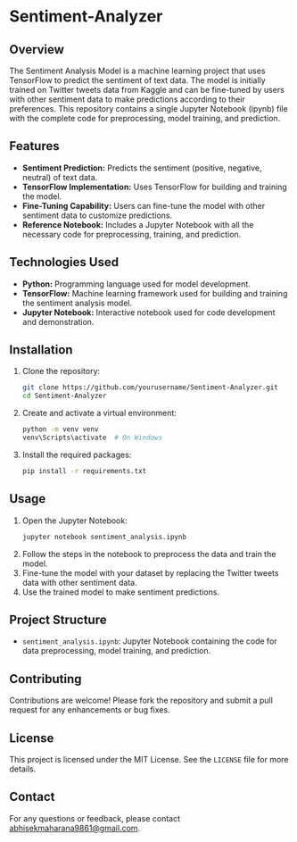 # Sentiment-Analyzer

## Overview
The Sentiment Analysis Model is a machine learning project that uses TensorFlow to predict the sentiment of text data. The model is initially trained on Twitter tweets data from Kaggle and can be fine-tuned by users with other sentiment data to make predictions according to their preferences. This repository contains a single Jupyter Notebook (ipynb) file with the complete code for preprocessing, model training, and prediction.

## Features
- **Sentiment Prediction:** Predicts the sentiment (positive, negative, neutral) of text data.
- **TensorFlow Implementation:** Uses TensorFlow for building and training the model.
- **Fine-Tuning Capability:** Users can fine-tune the model with other sentiment data to customize predictions.
- **Reference Notebook:** Includes a Jupyter Notebook with all the necessary code for preprocessing, training, and prediction.

## Technologies Used
- **Python:** Programming language used for model development.
- **TensorFlow:** Machine learning framework used for building and training the sentiment analysis model.
- **Jupyter Notebook:** Interactive notebook used for code development and demonstration.

## Installation
1. Clone the repository:
    ```bash
    git clone https://github.com/yourusername/Sentiment-Analyzer.git
    cd Sentiment-Analyzer
    ```
2. Create and activate a virtual environment:
    ```bash
    python -m venv venv
    venv\Scripts\activate  # On Windows
    ```
3. Install the required packages:
    ```bash
    pip install -r requirements.txt
    ```

## Usage
1. Open the Jupyter Notebook:
    ```bash
    jupyter notebook sentiment_analysis.ipynb
    ```
2. Follow the steps in the notebook to preprocess the data and train the model.
3. Fine-tune the model with your dataset by replacing the Twitter tweets data with other sentiment data.
4. Use the trained model to make sentiment predictions.

## Project Structure
- `sentiment_analysis.ipynb`: Jupyter Notebook containing the code for data preprocessing, model training, and prediction.

## Contributing
Contributions are welcome! Please fork the repository and submit a pull request for any enhancements or bug fixes.

## License
This project is licensed under the MIT License. See the `LICENSE` file for more details.

## Contact
For any questions or feedback, please contact [abhisekmaharana9861@gmail.com](abhisekmaharana9861@gmail.com).
